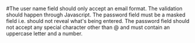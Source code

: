 #The user name field should only accept an email format. The validation should happen through Javascript.
The password field must be a masked field i.e. should not reveal what's being entered. 
The password field should not accept any special character other than @ and must contain an uppercase letter and a number.
